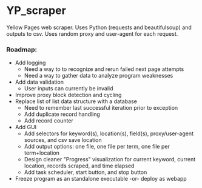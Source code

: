 # YP_scraper  
Yellow Pages web scraper. Uses Python (requests and beautifulsoup) and outputs to csv. Uses random proxy and user-agent for each request.

### Roadmap:
* Add logging
  * Need a way to to recognize and rerun failed next page attempts
  * Need a way to gather data to analyze program weaknesses
* Add data validation
  * User inputs can currently be invalid
* Improve proxy block detection and cycling
* Replace list of list data structure with a database
  * Need to remember last successful iteration prior to exception 
  * Add duplicate record handling
  * Add record counter
* Add GUI
  * Add selectors for keyword(s), location(s), field(s), proxy/user-agent sources, and csv save location
  * Add output options: one file, one file per term, one file per term+location
  * Design cleaner "Progress" visualization for current keyword, current location, records scraped, and time elapsed
  * Add task scheduler, start button, and stop button
* Freeze program as an standalone executable -or- deploy as webapp
